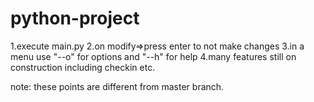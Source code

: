 # python-project
1.execute main.py
2.on modify=>press enter to not make changes
3.in a menu use "--o" for options and "--h" for help
4.many features still on construction including checkin etc.

note: these points are different from master branch.
